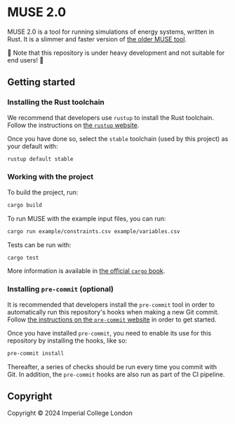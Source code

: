 # MUSE 2.0

MUSE 2.0 is a tool for running simulations of energy systems, written in Rust. It is a slimmer and
faster version of [the older MUSE tool].

:construction: Note that this repository is under heavy development and not suitable for end users!
:construction:

[the older MUSE tool]: https://github.com/EnergySystemsModellingLab/MUSE_OS

## Getting started

### Installing the Rust toolchain

We recommend that developers use `rustup` to install the Rust toolchain. Follow the instructions on
[the `rustup` website](https://rustup.rs/).

Once you have done so, select the `stable` toolchain (used by this project) as your default with:

```sh
rustup default stable
```

### Working with the project

To build the project, run:

```sh
cargo build
```

To run MUSE with the example input files, you can run:

```sh
cargo run example/constraints.csv example/variables.csv
```

Tests can be run with:

```sh
cargo test
```

More information is available in [the official `cargo` book](https://doc.rust-lang.org/cargo/).

### Installing `pre-commit` (optional)

It is recommended that developers install the `pre-commit` tool in order to automatically run this
repository's hooks when making a new Git commit. Follow [the instructions on the `pre-commit`
website] in order to get started.

Once you have installed `pre-commit`, you need to enable its use for this repository by installing
the hooks, like so:

```sh
pre-commit install
```

Thereafter, a series of checks should be run every time you commit with Git. In addition, the
`pre-commit` hooks are also run as part of the CI pipeline.

[the instructions on the `pre-commit` website]: https://pre-commit.com/#installation

## Copyright

Copyright © 2024 Imperial College London
